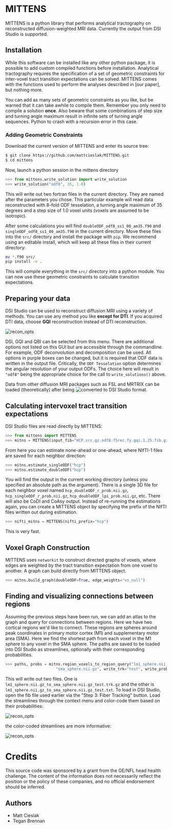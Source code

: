 
# MITTENS

MITTENS is a python library that performs analytical tractography
on reconstructed diffusion-weighted MRI data. Currently the output
from DSI Studio is supported.  


## Installation

While this software can be installed like any other python package, 
it is possible to add custom compiled functions before installation.
Analytical tractography requires the specification of a set of geometric 
constraints for inter-voxel tract transition expectations can be
solved. MITTENS comes with the functions used to perform the analyses
described in [our paper], but nothing more.

You can add as many sets of geometric constraints as you like, but be 
warned that it can take awhile to compile them.  Remember you only
need to compile a solution __once__. Also beware that some
combinations of step size and turning angle maximum result in infinite
sets of turning angle sequences. Python to crash with a recursion error
in this case.

### Adding Geometric Constraints

Download the current version of MITTENS and enter its source tree:

```bash
$ git clone https://github.com/mattcieslak/MITTENS.git
$ cd mittens
```

Now, launch a python session in the mittens directory

```python
>>> from mittens.write_solution import write_solution
>>> write_solution("odf8", 35, 1.0)
```

This will write out two fortran files in the current directory. They are named
after the parameters you chose. This particular example will read data
reconstructed with 8-fold ODF tesselation, a turning angle maximum of 35
degrees and a step size of 1.0 voxel units (voxels are assumed to be
isotropic). 

After some calculations you will find 
``doubleODF_odf8_ss1_00_am35.f90`` and ``singleODF_odf8_ss1_00_am35.f90``
in the current directory. Move these files into the ``src/`` directory
and install the package with ``pip``. We recommend using an editable 
install, which will keep all these files in their current directory:

```bash
mv *.f90 src/
pip install -e .
```

This will compile everything in the ``src/`` directory into a 
python module. You can now use these geometric constraints to
calculate transition expectations.


## Preparing your data

DSI Studio can be used to reconstruct diffusion MRI using a variety
of methods.  You can use any method you like **except for DTI**. 
If you acquired DTI data, choose **GQI** reconstruction instead of 
DTI reconstruction.

![recon_opts](doc/img/recon_options.png)

DSI, GQI and QBI can be selected from this menu.  There are additional
options not listed on this GUI but are accessible through the commandline.
For example, ODF deconvolution and decomposition can be used. All
options in purple boxes can be changed, but it is required that ODF data
is written in the output file.  Critically, the ``ODF Tesselation`` 
option determines the angular resolution of your output ODFs. The choice 
here will result in ``"odf8"`` being the appropriate choice for 
the call to ``write_solutions()`` above.

Data from other diffusion MRI packages such as FSL and MRTRIX can be loaded
(theoretically) after being ![converted to DSI Studio
format](http://dsi-studio.labsolver.org/Manual/data-exchange-between-dsi-studio-and-mrtrix).

## Calculating intervoxel tract transition expectations

DSI Studio files are read directly by MITTENS:

```python
>>> from mittens import MITTENS
>>> mitns = MITTENS(input_fib="HCP.src.gz.odf8.f5rec.fy.gqi.1.25.fib.gz")
```

From here you can estimate none-ahead or one-ahead, where NIfTI-1 files are
saved for each neighbor direction:

```python
>>> mitns.estimate_singleODF("hcp")
>>> mitns.estimate_doubleODF("hcp")
```

You will find the output in the current working directory (unless you specified an 
absolute path as the argument). There is a single 3D file for each neighbor voxel
named ``hcp_doubleODF_r_prob.nii.gz``, ``hcp_singleODF_r_prob.nii.gz``, 
``hcp_doubleODF_lpi_prob.nii.gz``, etc.  There will also be CoDI and CoAsy output.
Instead of re-running the estimations again, you can create a MITTENS object 
by specifying the prefix of the NIfTI files written out during estimation.

```python
>>> nifti_mitns = MITTENS(nifti_prefix="hcp")
```

This is very fast.

## Voxel Graph Construction

MITTENS uses ``networkit`` to construct directed graphs of voxels, where edges
are weighted by the tract transition expectation from one voxel to another. 
A graph can build directly from MITTENS object.

```python
>>> mitns.build_graph(doubleODF=True, edge_weights="vs_null")
```

## Finding and visualizing connections between regions

Assuming the previous steps have been run, we can add an atlas to the graph
and query for connections between regions. Here we have two cortical regions we'd
like to connect. These regions are spheres around peak coordinates in primary 
motor cortex (M1) and supplementary motor area (SMA). Here we find the shortest path
from each voxel in the M1 sphere to any voxel in the SMA sphere. The paths are 
saved to be loaded into DSI Studio as streamlines, optionally with their corresponding
probabilities.

```python
>>> paths, probs = mitns.region_voxels_to_region_query("lm1_sphere.nii.gz", 
                      "sma_sphere.nii.gz", write_trk="test", write_prob="test")

```

This will write out two files. One is ``lm1_sphere.nii.gz_to_sma_sphere.nii.gz_test.trk.gz``
and the other is ``lm1_sphere.nii.gz_to_sma_sphere.nii.gz_test.txt``. To load in DSI Studio,
open the fib file used earlier via the "Step 3: Fiber Tracking" button.  Load the streamlines
through the context menu and color-code them based on their probabilities:

![recon_opts](doc/img/open_results.png)

the color-coded streamlines are more informative:

![recon_opts](doc/img/prob_color_streamlines.png)





Credits
========
This source code was sponsored by a grant from the GE/NFL head health challenge. 
The content of the information does not necessarily reflect the position or
the policy of these companies, and no official endorsement should be inferred.

Authors
-------
 * Matt Cieslak
 * Tegan Brennan
